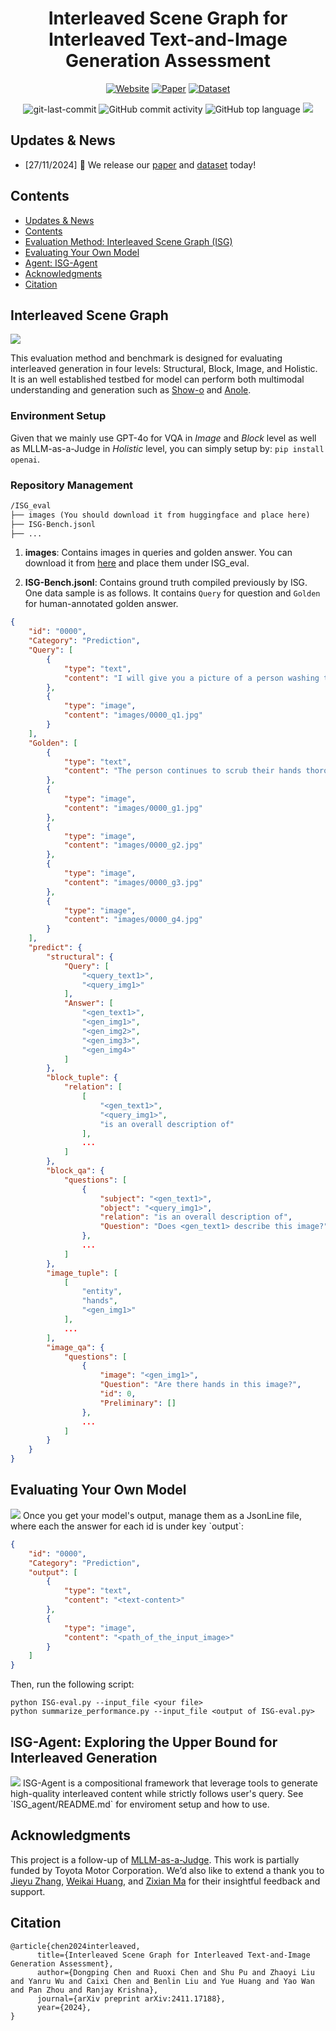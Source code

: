 <div align="center">
<h1>Interleaved Scene Graph for Interleaved Text-and-Image Generation Assessment</h1>

[![Website](https://img.shields.io/badge/Website-%F0%9F%8C%8D-blue?style=for-the-badge&logoWidth=40)](https://interleaved-eval.github.io/)
[![Paper](https://img.shields.io/badge/Paper-%F0%9F%8E%93-lightgrey?style=for-the-badge&logoWidth=40)](https://arxiv.org/abs/2411.17188)
[![Dataset](https://img.shields.io/badge/Dataset-%F0%9F%92%BE-green?style=for-the-badge&logoWidth=40)](https://huggingface.co/datasets/shuaishuaicdp/ISG)


<img src="https://img.shields.io/github/last-commit/Dongping-Chen/ISG?style=flat-square&color=5D6D7E" alt="git-last-commit" />
<img src="https://img.shields.io/github/commit-activity/m/Dongping-Chen/ISG?style=flat-square&color=5D6D7E" alt="GitHub commit activity" />
<img src="https://img.shields.io/github/languages/top/Dongping-Chen/ISG?style=flat-square&color=5D6D7E" alt="GitHub top language" />

<img src="figures/evaluation.png">
<p align="center">

</p>
</div>

## Updates & News
- [27/11/2024] :page_facing_up: We release our [paper](https://arxiv.org/abs/2411.17188) and [dataset](https://github.com/Dongping-Chen/ISG) today!
  
## Contents
- [Updates \& News](#updates--news)
- [Contents](#contents)
- [Evaluation Method: Interleaved Scene Graph (ISG)](#interleaved-scene-graph)
- [Evaluating Your Own Model](#evaluating-your-own-model)
- [Agent: ISG-Agent](#isg-agent-exploring-the-upper-bound-for-interleaved-generation)
- [Acknowledgments](#acknowledgments)
- [Citation](#citation)

## Interleaved Scene Graph

<img src="figures/benchmark.png">

This evaluation method and benchmark is designed for evaluating interleaved generation in four levels: Structural, Block, Image, and Holistic. It is an well established testbed for model can perform both multimodal understanding and generation such as [Show-o](https://github.com/showlab/Show-o) and [Anole](https://github.com/GAIR-NLP/anole).

### Environment Setup
Given that we mainly use GPT-4o for VQA in *Image* and *Block* level as well as MLLM-as-a-Judge in *Holistic* level, you can simply setup by: `pip install openai`.

### Repository Management

```markdown
/ISG_eval
├── images (You should download it from huggingface and place here)
├── ISG-Bench.jsonl
├── ...
```

1. **images**: Contains images in queries and golden answer. You can download it from [here](https://) and place them under ISG_eval.

2. **ISG-Bench.jsonl**: Contains ground truth compiled previously by ISG. One data sample is as follows. It contains `Query` for question and `Golden` for human-annotated golden answer.

```json
{
    "id": "0000",
    "Category": "Prediction",
    "Query": [
        {
            "type": "text",
            "content": "I will give you a picture of a person washing their hands. Please use a combination of 4 images and text to show what will happen next. Please generate an overall description first, then directly generate adjacent image blocks. For example, [whole description] <object1 image> <object2 image> <object3 image> <object4 image>."
        },
        {
            "type": "image",
            "content": "images/0000_q1.jpg"
        }
    ],
    "Golden": [
        {
            "type": "text",
            "content": "The person continues to scrub their hands thoroughly, with the soap lathering up. The hands are cleaned under running water, and the lather is rinsed away."
        },
        {
            "type": "image",
            "content": "images/0000_g1.jpg"
        },
        {
            "type": "image",
            "content": "images/0000_g2.jpg"
        },
        {
            "type": "image",
            "content": "images/0000_g3.jpg"
        },
        {
            "type": "image",
            "content": "images/0000_g4.jpg"
        }
    ],
    "predict": {
        "structural": {
            "Query": [
                "<query_text1>",
                "<query_img1>"
            ],
            "Answer": [
                "<gen_text1>",
                "<gen_img1>",
                "<gen_img2>",
                "<gen_img3>",
                "<gen_img4>"
            ]
        },
        "block_tuple": {
            "relation": [
                [
                    "<gen_text1>",
                    "<query_img1>",
                    "is an overall description of"
                ],
                ...
            ]
        },
        "block_qa": {
            "questions": [
                {
                    "subject": "<gen_text1>",
                    "object": "<query_img1>",
                    "relation": "is an overall description of",
                    "Question": "Does <gen_text1> describe this image?"
                },
                ...
            ]
        },
        "image_tuple": [
            [
                "entity",
                "hands",
                "<gen_img1>"
            ],
            ...
        ],
        "image_qa": {
            "questions": [
                {
                    "image": "<gen_img1>",
                    "Question": "Are there hands in this image?",
                    "id": 0,
                    "Preliminary": []
                },
                ...
            ]
        }
    }
}
```

## Evaluating Your Own Model

<img src="figures/case_study.png">
Once you get your model's output, manage them as a JsonLine file, where each the answer for each id is under key `output`:

```json
{
    "id": "0000",
    "Category": "Prediction",
    "output": [
        {
            "type": "text",
            "content": "<text-content>"
        },
        {
            "type": "image",
            "content": "<path_of_the_input_image>"
        }
    ]
}
```

Then, run the following script:

```shell
python ISG-eval.py --input_file <your file>
python summarize_performance.py --input_file <output of ISG-eval.py>
```

## ISG-Agent: Exploring the Upper Bound for Interleaved Generation

<img src="figures/agent.png">
ISG-Agent is a compositional framework that leverage tools to generate high-quality interleaved content while strictly follows user's query. See `ISG_agent/README.md` for enviroment setup and how to use.


## Acknowledgments

This project is a follow-up of [MLLM-as-a-Judge](https://arxiv.org/pdf/2402.04788). This work is partially funded by Toyota Motor Corporation. We’d also like to extend a thank you to [Jieyu Zhang](https://jieyuz2.github.io/), [Weikai Huang](https://weikaih04.github.io/), and [Zixian Ma](https://zixianma.github.io/) for their insightful feedback and support.

## Citation

```
@article{chen2024interleaved,
      title={Interleaved Scene Graph for Interleaved Text-and-Image Generation Assessment}, 
      author={Dongping Chen and Ruoxi Chen and Shu Pu and Zhaoyi Liu and Yanru Wu and Caixi Chen and Benlin Liu and Yue Huang and Yao Wan and Pan Zhou and Ranjay Krishna},
      journal={arXiv preprint arXiv:2411.17188}, 
      year={2024},
}
```
